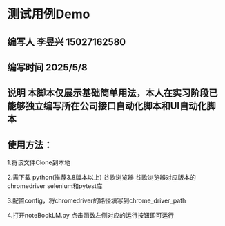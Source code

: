 # 测试用例Demo
## 编写人 李昱兴 15027162580
## 编写时间 2025/5/8
## 说明 本脚本仅展示基础简单用法，本人在实习阶段已能够独立编写所在公司接口自动化脚本和UI自动化脚本
## 使用方法：
1.将该文件Clone到本地

2.需下载 python(推荐3.8版本以上) 谷歌浏览器 谷歌浏览器对应版本的chromedriver selenium和pytest库

3.配置config，将chromedriver的路径填写到chrome_driver_path

4.打开noteBookLM.py 点击函数左侧对应的运行按钮即可运行